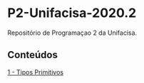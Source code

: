# P2-Unifacisa-2020.2
Repositório de Programaçao 2 da Unifacisa. 

## Conteúdos

[1 - Tipos Primitivos](conteudos/TiposPrimitivos.md)



